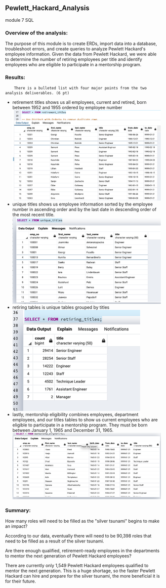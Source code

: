## Pewlett_Hackard_Analysis
module 7 SQL

### Overview of the analysis:
 

The purpose of this module is to create ERDs, import data into a database, troubleshoot errors, and create queries to analyze Pewlett Hackard's employee information. Given the data from Pewlett Hackard, we were able to determine the number of retiring employees per title and identify employees who are eligible to participate in a mentorship program.


### Results:
        There is a bulleted list with four major points from the two analysis deliverables. (6 pt)
* retirement titles shows us all employees, current and retired, born between 1952 and 1955 ordered by employee number
  !["boomer_employees"](retirement_titles.png)
* unique titles shows us employee information sorted by the employee number in ascending order and by the last date in descending order of the most                recent title.
  !["unique"](unique_titles.png)
 * retiring tables is unique tables grouped by titles 
  !["retiring"](retiring_titles.png)
 * lastly, mentorship eligibility combines employees, department employees, and our titles tables to show us current employees who are eligible to participate in a mentorship program. They must be born between January 1, 1965 and December 31, 1965. 
  !["mentorship"](mentorship_eligibility.png)


### Summary:
How many roles will need to be filled as the "silver tsunami" begins to make an impact?

According to our data, eventually there will need to be 90,398 roles that need to be filled as a result of the silver tsunami.
   
Are there enough qualified, retirement-ready employees in the departments to mentor the next generation of Pewlett Hackard employees?

There are currently only 1,549 Pewlett Hackard employees qualified to mentor the next generation. This is a huge shortage, so the faster Pewlett Hackard can hire and prepare for the silver tsunami, the more beneficial it is for their future.

